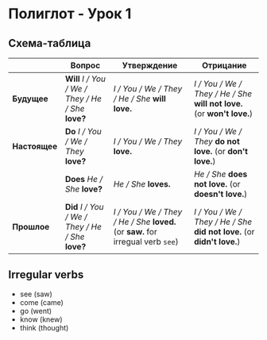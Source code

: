 # Полиглот - Урок 1
## Схема-таблица
|               | Вопрос           | Утверждение        | Отрицание
|---------------|------------------|--------------------|-------------------
|**Будущее**    | **Will** *I / You / We / They / He / She* **love?** | *I / You / We / They / He / She* **will love.** | *I / You / We / They / He / She* **will not love.** (or **won't love.**)
|**Настоящее**  | **Do** *I / You / We / They* **love?** | *I / You / We / They* **love.** | *I / You / We / They* **do not love.** (or **don't love.**)
|               | **Does** *He / She* **love?** | *He / She* **loves.** | *He / She* **does not love.** (or **doesn't love.**)
|**Прошлое**    | **Did** *I / You / We / They / He / She* **love?** | *I / You / We / They / He / She* **loved.** (or **saw.** for irregual verb `see`) | *I / You / We / They / He / She* **did not love.** (or **didn't love.**)

## Irregular verbs
* see (saw)
* come (came)
* go (went)
* know (knew)
* think (thought)